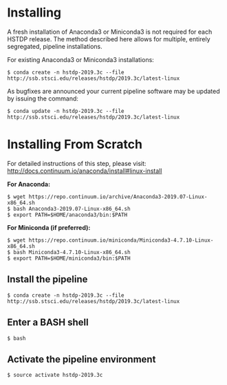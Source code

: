 # Installing

A fresh installation of Anaconda3 or Miniconda3 is not required for each HSTDP release. The method described here allows for multiple, entirely segregated, pipeline installations.

For existing Anaconda3 or Miniconda3 installations:

```
$ conda create -n hstdp-2019.3c --file http://ssb.stsci.edu/releases/hstdp/2019.3c/latest-linux
```

As bugfixes are announced your current pipeline software may be updated by issuing the command:

```
$ conda update -n hstdp-2019.3c --file http://ssb.stsci.edu/releases/hstdp/2019.3c/latest-linux
```

# Installing From Scratch

For detailed instructions of this step, please visit: http://docs.continuum.io/anaconda/install#linux-install

**For Anaconda:**

```
$ wget https://repo.continuum.io/archive/Anaconda3-2019.07-Linux-x86_64.sh
$ bash Anaconda3-2019.07-Linux-x86_64.sh
$ export PATH=$HOME/anaconda3/bin:$PATH
```

**For Miniconda (if preferred):**

```
$ wget https://repo.continuum.io/miniconda/Miniconda3-4.7.10-Linux-x86_64.sh
$ bash Miniconda3-4.7.10-Linux-x86_64.sh
$ export PATH=$HOME/miniconda3/bin:$PATH
```

## Install the pipeline

```
$ conda create -n hstdp-2019.3c --file http://ssb.stsci.edu/releases/hstdp/2019.3c/latest-linux
```

## Enter a BASH shell

```
$ bash
```

## Activate the pipeline environment

```
$ source activate hstdp-2019.3c
```
